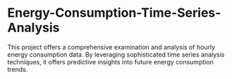 # Energy-Consumption-Time-Series-Analysis
This project offers a comprehensive examination and analysis of hourly energy consumption data. By leveraging sophisticated time series analysis techniques, it offers predictive insights into future energy consumption trends.
